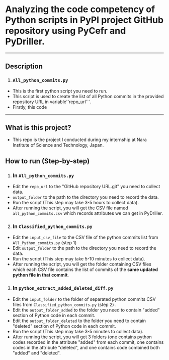 # Analyzing the code competency of Python scripts in PyPI project GitHub repository using PyCefr and PyDriller.

---
## Description
1) ### ```All_python_commits.py```
- This is the first python script you need to run.
- This script is used to create the list of all Python commits in the provided repository URL in variable''repo_url```.
- Firstly, this code

---
## What is this project?
- This repo is the project I conducted during my internship at Nara Institute of Science and Technology, Japan.

## How to run (Step-by-step)
1) ### In ```All_python_commits.py```
- Edit the ```repo_url``` to the "GitHub repository URL.git" you need to collect data.
- ```output_folder``` to the path to the directory you need to record the data.
- Run the script (This step may take 3-5 hours to collect data).
- After running the script, you will get the CSV file named ```all_python_commits.csv``` which records attributes we can get in PyDriller. 

2) ### In ```Classified_python_commits.py```
- Edit the ```input_csv_file``` to the CSV file of the python commits list from ```All_Python_commits.py``` (step 1)
- Edit ```output_folder``` to the path to the directory you need to record the data.
- Run the script (This step may take 5-10 minutes to collect data).
- After running the script, you will get the folder containing CSV files which each CSV file contains the list of commits of the **same updated python file in that commit**.

3) ### In ```python_extract_added_deleted_diff.py```
- Edit the ```input_folder``` to the folder of separated python commits CSV files from ```Classified_python_commits.py``` (step 2) .
- Edit the ```output_folder_added``` to the folder you need to contain "added" section of Python code in each commit.
- Edit the ```output_folder_deleted``` to the folder you need to contain "deleted" section of Python code in each commit.
- Run the script (This step may take 3-5 minutes to collect data).
- After running the script, you will get 3 folders (one contains python codes recorded in the attribute "added" from each commit, one contains codes in the attribute "deleted", and one contains code combined both "added" and "deleted".
